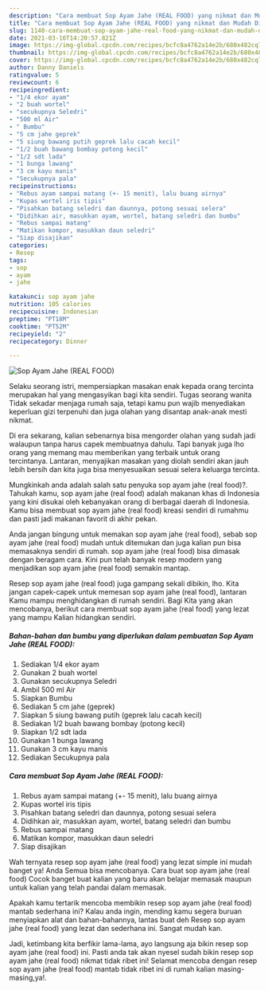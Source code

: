 ```yaml
---
description: "Cara membuat Sop Ayam Jahe (REAL FOOD) yang nikmat dan Mudah Dibuat"
title: "Cara membuat Sop Ayam Jahe (REAL FOOD) yang nikmat dan Mudah Dibuat"
slug: 1140-cara-membuat-sop-ayam-jahe-real-food-yang-nikmat-dan-mudah-dibuat
date: 2021-03-16T14:20:57.821Z
image: https://img-global.cpcdn.com/recipes/bcfc8a4762a14e2b/680x482cq70/sop-ayam-jahe-real-food-foto-resep-utama.jpg
thumbnail: https://img-global.cpcdn.com/recipes/bcfc8a4762a14e2b/680x482cq70/sop-ayam-jahe-real-food-foto-resep-utama.jpg
cover: https://img-global.cpcdn.com/recipes/bcfc8a4762a14e2b/680x482cq70/sop-ayam-jahe-real-food-foto-resep-utama.jpg
author: Danny Daniels
ratingvalue: 5
reviewcount: 6
recipeingredient:
- "1/4 ekor ayam"
- "2 buah wortel"
- "secukupnya Seledri"
- "500 ml Air"
- " Bumbu"
- "5 cm jahe geprek"
- "5 siung bawang putih geprek lalu cacah kecil"
- "1/2 buah bawang bombay potong kecil"
- "1/2 sdt lada"
- "1 bunga lawang"
- "3 cm kayu manis"
- "Secukupnya pala"
recipeinstructions:
- "Rebus ayam sampai matang (+- 15 menit), lalu buang airnya"
- "Kupas wortel iris tipis"
- "Pisahkan batang seledri dan daunnya, potong sesuai selera"
- "Didihkan air, masukkan ayam, wortel, batang seledri dan bumbu"
- "Rebus sampai matang"
- "Matikan kompor, masukkan daun seledri"
- "Siap disajikan"
categories:
- Resep
tags:
- sop
- ayam
- jahe

katakunci: sop ayam jahe 
nutrition: 105 calories
recipecuisine: Indonesian
preptime: "PT18M"
cooktime: "PT52M"
recipeyield: "2"
recipecategory: Dinner

---
```



![Sop Ayam Jahe (REAL FOOD)](https://img-global.cpcdn.com/recipes/bcfc8a4762a14e2b/680x482cq70/sop-ayam-jahe-real-food-foto-resep-utama.jpg)

Selaku seorang istri, mempersiapkan masakan enak kepada orang tercinta merupakan hal yang mengasyikan bagi kita sendiri. Tugas seorang  wanita Tidak sekadar menjaga rumah saja, tetapi kamu pun wajib menyediakan keperluan gizi terpenuhi dan juga olahan yang disantap anak-anak mesti nikmat.

Di era  sekarang, kalian sebenarnya bisa mengorder olahan yang sudah jadi walaupun tanpa harus capek membuatnya dahulu. Tapi banyak juga lho orang yang memang mau memberikan yang terbaik untuk orang tercintanya. Lantaran, menyajikan masakan yang diolah sendiri akan jauh lebih bersih dan kita juga bisa menyesuaikan sesuai selera keluarga tercinta. 



Mungkinkah anda adalah salah satu penyuka sop ayam jahe (real food)?. Tahukah kamu, sop ayam jahe (real food) adalah makanan khas di Indonesia yang kini disukai oleh kebanyakan orang di berbagai daerah di Indonesia. Kamu bisa membuat sop ayam jahe (real food) kreasi sendiri di rumahmu dan pasti jadi makanan favorit di akhir pekan.

Anda jangan bingung untuk memakan sop ayam jahe (real food), sebab sop ayam jahe (real food) mudah untuk ditemukan dan juga kalian pun bisa memasaknya sendiri di rumah. sop ayam jahe (real food) bisa dimasak dengan beragam cara. Kini pun telah banyak resep modern yang menjadikan sop ayam jahe (real food) semakin mantap.

Resep sop ayam jahe (real food) juga gampang sekali dibikin, lho. Kita jangan capek-capek untuk memesan sop ayam jahe (real food), lantaran Kamu mampu menghidangkan di rumah sendiri. Bagi Kita yang akan mencobanya, berikut cara membuat sop ayam jahe (real food) yang lezat yang mampu Kalian hidangkan sendiri.

<!--inarticleads1-->

##### Bahan-bahan dan bumbu yang diperlukan dalam pembuatan Sop Ayam Jahe (REAL FOOD):

1. Sediakan 1/4 ekor ayam
1. Gunakan 2 buah wortel
1. Gunakan secukupnya Seledri
1. Ambil 500 ml Air
1. Siapkan  Bumbu
1. Sediakan 5 cm jahe (geprek)
1. Siapkan 5 siung bawang putih (geprek lalu cacah kecil)
1. Sediakan 1/2 buah bawang bombay (potong kecil)
1. Siapkan 1/2 sdt lada
1. Gunakan 1 bunga lawang
1. Gunakan 3 cm kayu manis
1. Sediakan Secukupnya pala




<!--inarticleads2-->

##### Cara membuat Sop Ayam Jahe (REAL FOOD):

1. Rebus ayam sampai matang (+- 15 menit), lalu buang airnya
1. Kupas wortel iris tipis
1. Pisahkan batang seledri dan daunnya, potong sesuai selera
1. Didihkan air, masukkan ayam, wortel, batang seledri dan bumbu
1. Rebus sampai matang
1. Matikan kompor, masukkan daun seledri
1. Siap disajikan




Wah ternyata resep sop ayam jahe (real food) yang lezat simple ini mudah banget ya! Anda Semua bisa mencobanya. Cara buat sop ayam jahe (real food) Cocok banget buat kalian yang baru akan belajar memasak maupun untuk kalian yang telah pandai dalam memasak.

Apakah kamu tertarik mencoba membikin resep sop ayam jahe (real food) mantab sederhana ini? Kalau anda ingin, mending kamu segera buruan menyiapkan alat dan bahan-bahannya, lantas buat deh Resep sop ayam jahe (real food) yang lezat dan sederhana ini. Sangat mudah kan. 

Jadi, ketimbang kita berfikir lama-lama, ayo langsung aja bikin resep sop ayam jahe (real food) ini. Pasti anda tak akan nyesel sudah bikin resep sop ayam jahe (real food) nikmat tidak ribet ini! Selamat mencoba dengan resep sop ayam jahe (real food) mantab tidak ribet ini di rumah kalian masing-masing,ya!.

